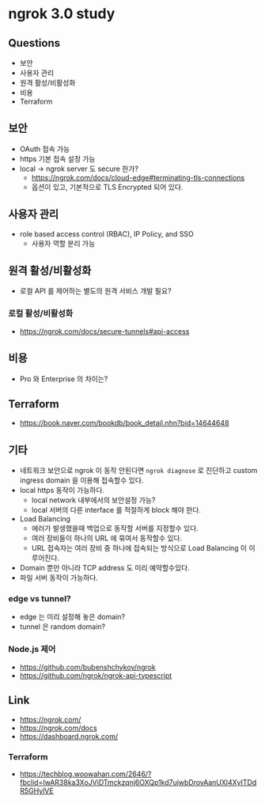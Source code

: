 # ngrok 3.0 study

## Questions
* 보안
* 사용자 관리
* 원격 활성/비활성화
* 비용
* Terraform

## 보안
* OAuth 접속 가능
* https 기본 접속 설정 가능
* local → ngrok server 도 secure 한가?
  * https://ngrok.com/docs/cloud-edge#terminating-tls-connections
  * 옵션이 있고, 기본적으로 TLS Encrypted 되어 있다.

## 사용자 관리
* role based access control (RBAC), IP Policy, and SSO
  * 사용자 역할 분리 가능

## 원격 활성/비활성화
* 로컬 API 를 제어하는 별도의 원격 서비스 개발 필요?

### 로컬 활성/비활성화
* https://ngrok.com/docs/secure-tunnels#api-access

## 비용
* Pro 와 Enterprise 의 차이는?

## Terraform
* https://book.naver.com/bookdb/book_detail.nhn?bid=14644648

## 기타
* 네트워크 보안으로 ngrok 이 동작 안된다면 `ngrok diagnose` 로 진단하고 custom ingress domain 을 이용해 접속할수 있다.
* local https 동작이 가능하다.
  * local network 내부에서의 보안설정 가능?
  * local 서버의 다른 interface 를 적절하게 block 해야 한다.
* Load Balancing
  * 에러가 발생했을때 백업으로 동작할 서버를 지정할수 있다.
  * 여러 장비들이 하나의 URL 에 묶여서 동작할수 있다.
  * URL 접속자는 여러 장비 중 하나에 접속되는 방식으로 Load Balancing 이 이루어진다.
* Domain 뿐만 아니라 TCP address 도 미리 예약할수있다.
* 파일 서버 동작이 가능하다.

### edge vs tunnel?
* edge 는 미리 설정해 놓은 domain?
* tunnel 은 random domain? 

### Node.js 제어
* https://github.com/bubenshchykov/ngrok
* https://github.com/ngrok/ngrok-api-typescript

## Link
* https://ngrok.com/
* https://ngrok.com/docs
* https://dashboard.ngrok.com/

### Terraform
* https://techblog.woowahan.com/2646/?fbclid=IwAR38ka3XoJViDTmckzqnj6OXQp1kd7ujwbDrovAanUXl4XyITDdR5GHylVE
